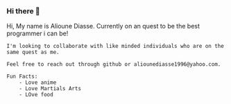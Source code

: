 ### Hi there 👋

<!--
**Alioune96/Alioune96** is a ✨ _special_ ✨ repository because its `README.md` (this file) appears on your GitHub profile.

Here are some ideas to get you started:

- 🔭 I’m currently working on ...
- 🌱 I’m currently learning ...
- 👯 I’m looking to collaborate on ...
- 🤔 I’m looking for help with ...
- 💬 Ask me about ...
- 📫 How to reach me: ...
- 😄 Pronouns: ...
- ⚡ Fun fact: ...
-->

Hi, My name is Alioune Diasse. Currently on an quest to be the best programmer i can be!
    
    I'm looking to collaborate with like minded individuals who are on the same quest as me.
    
    Feel free to reach out through github or aliounediasse1996@yahoo.com.

    Fun Facts:
        - Love anime
        - Love Martials Arts
        - LOve food 

